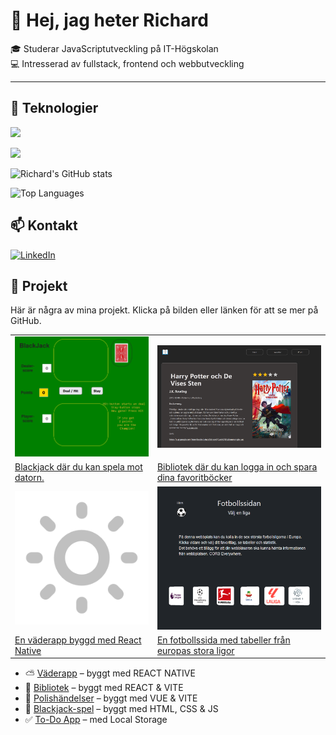 # 👋 Hej, jag heter Richard  
🎓 Studerar JavaScriptutveckling på IT-Högskolan  
💻 Intresserad av fullstack, frontend och webbutveckling  

---

## 🚀 Teknologier
<p>
  <img src="https://skillicons.dev/icons?i=html,css,js,ts,react,vue,pinia,vite,bootstrap,sass" />
</p>
<p>
  <img src="https://skillicons.dev/icons?i=nodejs,git,vscode,sqlite,bash,express,figma,mongodb,mysql,npm" />
</p>


![Richard's GitHub stats](https://github-readme-stats.vercel.app/api?username=richardMattsson&show_icons=true&theme=radical)

![Top Languages](https://github-readme-stats.vercel.app/api/top-langs/?username=richardMattsson&layout=compact&theme=radical)

## 📫 Kontakt
[![LinkedIn](https://img.shields.io/badge/LinkedIn-0A66C2?style=for-the-badge&logo=linkedin&logoColor=white)](www.linkedin.com/in/richardmattsson)
## 📂 Projekt

Här är några av mina projekt. Klicka på bilden eller länken för att se mer på GitHub.

|  |  |
|-------------|-------------| 
| [![Blackjack](images/blackjack.png)](https://richardmattsson.github.io/blackjack2/) | [![Library](images/library.png)](https://richardmattsson.github.io/library/) |
|  [Blackjack där du kan spela mot datorn.](https://github.com/richardMattsson/blackjack2/)  | [Bibliotek där du kan logga in och spara dina favoritböcker](https://github.com/richardMattsson/Library-code) |
| [![Cloudy](images/sun-svgrepo-com(3).png)](https://github.com/richardMattsson/Cloudy) | [![Fotbollssida](images/soccer.png)](https://richardmattsson.github.io/SoccerStats/) |
|  [En väderapp byggd med React Native](https://github.com/richardMattsson/Cloudy) |[En fotbollssida med tabeller från europas stora ligor](https://github.com/richardMattsson/SoccerStats) | 





- ⛅ [Väderapp](https://github.com/richardMattsson/Cloudy) – byggt med REACT NATIVE
- 📕 [Bibliotek](https://github.com/richardMattsson/library) – byggt med REACT & VITE
- 👮 [Polishändelser](https://github.com/richardMattsson/police-events) – byggt med VUE & VITE
- 🎲 [Blackjack-spel](https://github.com/richardMattsson/blackjack2) – byggt med HTML, CSS & JS
- ✅ [To-Do App](https://github.com/richardMattsson/Todo-List) – med Local Storage






<!---
richardMattsson/richardMattsson is a ✨ special ✨ repository because its `README.md` (this file) appears on your GitHub profile.
You can click the Preview link to take a look at your changes.
--->
